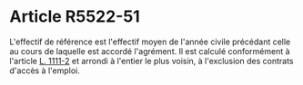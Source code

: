 # Article R5522-51

  
L'effectif de référence est l'effectif moyen de l'année civile précédant celle au cours de laquelle est accordé l'agrément. Il est calculé conformément à l'article [L. 1111-2][1] et arrondi à l'entier le plus voisin, à l'exclusion des contrats d'accès à l'emploi.

 [1]: /affichCodeArticle.do?cidTexte=LEGITEXT000006072050&idArticle=LEGIARTI000006900783&dateTexte=&categorieLien=cid